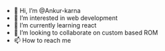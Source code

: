 - 👋 Hi, I’m @Ankur-karna
- 👀 I’m interested in web development 
- 🌱 I’m currently learning react
- 💞️ I’m looking to collaborate on custom based ROM
- 📫 How to reach me 

<!---
Ankur-karna/Ankur-karna is a ✨ special ✨ repository because its `README.md` (this file) appears on your GitHub profile.
You can click the Preview link to take a look at your changes.
--->

